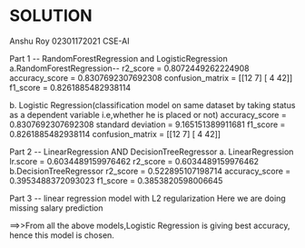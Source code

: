 # SOLUTION
Anshu Roy
02301172021
CSE-AI

Part 1  -- RandomForestRegression and LogisticRegression
a.RandomForestRegression--
   r2_score = 0.8072449262224908
   accuracy_score = 0.8307692307692308
   confusion_matrix = [[12  7]
   [ 4 42]]
   f1_score =  0.8261885482938114
   
b. Logistic Regression(classification model on same dataset by taking status as a dependent variable i.e,whether he is placed or not)
       accuracy_score = 0.8307692307692308
       standard deviation = 9.165151389911681
       f1_score = 0.8261885482938114
       confusion_matrix = [[12  7]
       [ 4 42]]
       
       
 
Part 2  -- LinearRegression AND DecisionTreeRegressor
a. LinearRegression 
     lr.score = 0.6034489159976462
      r2_score =  0.6034489159976462
b.DecisionTreeRegressor
     r2_score = 0.522895107198714
     accuracy_score = 0.3953488372093023
     f1_score = 0.3853820598006645
     
Part 3 -- linear regression model with L2 regularization
Here we are doing missing salary prediction


==>>From all the above models,Logistic Regression is giving best accuracy, hence this model is chosen.
